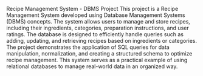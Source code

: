 Recipe Management System - DBMS Project
This project is a Recipe Management System developed using Database Management Systems (DBMS) concepts. The system allows users to manage and store recipes, including their ingredients, categories, preparation instructions, and user ratings. The database is designed to efficiently handle queries such as adding, updating, and retrieving recipes based on ingredients or categories. The project demonstrates the application of SQL queries for data manipulation, normalization, and creating a structured schema to optimize recipe management. This system serves as a practical example of using relational databases to manage real-world data in an organized way.
